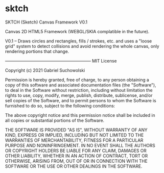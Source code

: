 # sktch
SKTCH (Sketch) Canvas Framework V0.1

Canvas 2D HTML5 Framework (WEBGL/SKIA complatible in the future).

V0.1 – Draws circles and rectangles, fills / strokes, etc. and uses a "loose grid"
system to detect collisions and avoid rendering the whole canvas, only rendering
portions that change.

––––––––––––––––––––––––––––––––––––––––
MIT License

Copyright (c) 2021 Gabriel Suchowolski

Permission is hereby granted, free of charge, to any person obtaining a copy
of this software and associated documentation files (the "Software"), to deal
in the Software without restriction, including without limitation the rights
to use, copy, modify, merge, publish, distribute, sublicense, and/or sell
copies of the Software, and to permit persons to whom the Software is
furnished to do so, subject to the following conditions:

The above copyright notice and this permission notice shall be included in all
copies or substantial portions of the Software.

THE SOFTWARE IS PROVIDED "AS IS", WITHOUT WARRANTY OF ANY KIND, EXPRESS OR
IMPLIED, INCLUDING BUT NOT LIMITED TO THE WARRANTIES OF MERCHANTABILITY,
FITNESS FOR A PARTICULAR PURPOSE AND NONINFRINGEMENT. IN NO EVENT SHALL THE
AUTHORS OR COPYRIGHT HOLDERS BE LIABLE FOR ANY CLAIM, DAMAGES OR OTHER
LIABILITY, WHETHER IN AN ACTION OF CONTRACT, TORT OR OTHERWISE, ARISING FROM,
OUT OF OR IN CONNECTION WITH THE SOFTWARE OR THE USE OR OTHER DEALINGS IN THE
SOFTWARE.
